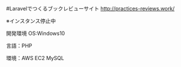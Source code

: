 #Laravelでつくるブックレビューサイト
http://practices-reviews.work/

※インスタンス停止中

開発環境
OS:Windows10

言語：PHP

環境：AWS EC2 MySQL


